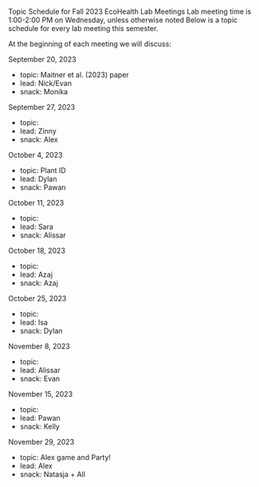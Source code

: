 Topic Schedule for Fall 2023 EcoHealth Lab Meetings
Lab meeting time is 1:00-2:00 PM on Wednesday, unless otherwise noted
Below is a topic schedule for every lab meeting this semester.

At the beginning of each meeting we will discuss:

September 20, 2023
- topic: Maitner et al. (2023) paper
- lead: Nick/Evan
- snack: Monika

September 27, 2023
- topic:
- lead: Zinny
- snack: Alex

October 4, 2023
- topic: Plant ID
- lead: Dylan
- snack: Pawan

October 11, 2023
- topic: 
- lead: Sara
- snack: Alissar

October 18, 2023
- topic: 
- lead: Azaj
- snack: Azaj

October 25, 2023
- topic: 
- lead: Isa
- snack: Dylan

November 8, 2023
- topic: 
- lead: Alissar
- snack: Evan

November 15, 2023
- topic:
- lead: Pawan
- snack: Kelly

November 29, 2023
- topic: Alex game and Party!
- lead: Alex
- snack: Natasja + All
